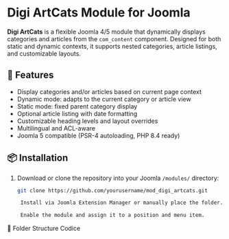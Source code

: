 # Digi ArtCats Module for Joomla

**Digi ArtCats** is a flexible Joomla 4/5 module that dynamically displays categories and articles from the `com_content` component. Designed for both static and dynamic contexts, it supports nested categories, article listings, and customizable layouts.

## 🚀 Features

- Display categories and/or articles based on current page context
- Dynamic mode: adapts to the current category or article view
- Static mode: fixed parent category display
- Optional article listing with date formatting
- Customizable heading levels and layout overrides
- Multilingual and ACL-aware
- Joomla 5 compatible (PSR-4 autoloading, PHP 8.4 ready)

## 📦 Installation

1. Download or clone the repository into your Joomla `/modules/` directory:
   ```bash
   git clone https://github.com/yourusername/mod_digi_artcats.git

    Install via Joomla Extension Manager or manually place the folder.

    Enable the module and assign it to a position and menu item.

🧩 Folder Structure
Codice
